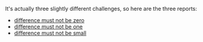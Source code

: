 It's actually three slightly different challenges, so here are the three reports:

- [difference must not be zero](/pbt-libraries/cscheck/reports/difference_must_not_be_zero.md)
- [difference must not be one](/pbt-libraries/cscheck/reports/difference_must_not_be_one.md)
- [difference must not be small](/pbt-libraries/cscheck/reports/difference_must_not_be_small.md)
